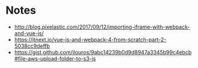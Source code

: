 # Notes

+ <http://blog.pixelastic.com/2017/09/12/importing-iframe-with-webpack-and-vue-js/>
+ <https://itnext.io/vue-js-and-webpack-4-from-scratch-part-2-5038cc9deffb>
+ <https://gist.github.com/jlouros/9abc14239b0d9d8947a3345b99c4ebcb#file-aws-upload-folder-to-s3-js>